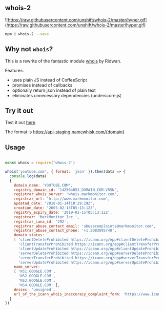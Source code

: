 ## whois-2

![https://raw.githubusercontent.com/unshift/whois-2/master/hyper.gif](https://raw.githubusercontent.com/unshift/whois-2/master/hyper.gif)

```bash
npm i whois-2 --save
```

## Why not `whois`?

This is a rewrite of the fantastic module [whois](https://www.npmjs.com/package/whois) by Ridwan. 

Features:

- uses plain JS instead of CoffeeScript
- promises instead of callbacks
- optionally return json instead of plain text
- eliminates unnecessary dependencies (underscore.js)


## Try it out

Test it out [here](https://api-staging.namewhisk.com/namewhisk.com).

The format is https://api-staging.namewhisk.com/{domain}

## Usage

```js

const whois = require('whois-2')

whois('youtube.com', { format: 'json' }).then(data => {
  console.log(data)
  { 
    domain_name: 'YOUTUBE.COM',
    registry_domain_id: '142504053_DOMAIN_COM-VRSN',
    registrar_whois_server: 'whois.markmonitor.com',
    registrar_url: 'http://www.markmonitor.com',
    updated_date: '2018-01-14T10:29:29Z',
    creation_date: '2005-02-15T05:13:12Z',
    registry_expiry_date: '2019-02-15T05:13:12Z',
    registrar: 'MarkMonitor Inc.',
    registrar_iana_id: '292',
    registrar_abuse_contact_email: 'abusecomplaints@markmonitor.com',
    registrar_abuse_contact_phone: '+1.2083895740',
    domain_status:
    [ 'clientDeleteProhibited https://icann.org/epp#clientDeleteProhibited',
      'clientTransferProhibited https://icann.org/epp#clientTransferProhibited',
      'clientUpdateProhibited https://icann.org/epp#clientUpdateProhibited',
      'serverDeleteProhibited https://icann.org/epp#serverDeleteProhibited',
      'serverTransferProhibited https://icann.org/epp#serverTransferProhibited',
      'serverUpdateProhibited https://icann.org/epp#serverUpdateProhibited' ],
    name_server:
    [ 'NS1.GOOGLE.COM',
      'NS2.GOOGLE.COM',
      'NS3.GOOGLE.COM',
      'NS4.GOOGLE.COM' ],
    dnssec: 'unsigned',
    url_of_the_icann_whois_inaccuracy_complaint_form: 'https://www.icann.org/wicf/'
  }
})

```